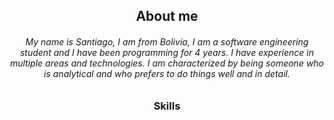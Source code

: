 
      
<div align="center">
 <h2>About me</h2>
  <h6> My name is Santiago, I am from Bolivia, I am a software engineering student and I have been programming for 4 years. I have experience in multiple areas and technologies. I am characterized by being someone who is analytical and who prefers to do things well and in detail.
 </h6>
</div>

<div align="center">
       <h3>Skills</h3>

  </div>
